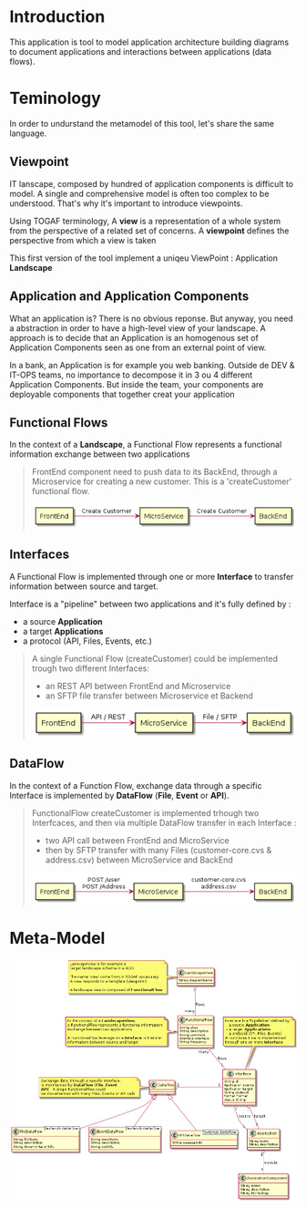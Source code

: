# Introduction
This application is tool to model application architecture building diagrams to document applications and interactions between applications (data flows).


# Teminology 
In order to undurstand the metamodel of this tool, let's share the same language.

## Viewpoint
IT lanscape, composed by hundred of application components is difficult to model. A single and comprehensive model is often too complex to be understood. That's why it's important to introduce viewpoints.

Using TOGAF terminology, A **view** is a representation of a whole system from the perspective of a related set of concerns. A **viewpoint** defines the perspective from which a view is taken

This first version of the tool implement a uniqeu ViewPoint : Application **Landscape**

## Application and Application Components
What an application is? There is no obvious reponse. But anyway, you need a abstraction in order to have a high-level view of your landscape. A approach is to decide that an Application is an homogenous set of Application Components seen as one from an external point of view. 

In a bank, an Application is for example you web banking. Outside de DEV & IT-OPS teams, no importance to decompose it in 3 ou 4 different Application Components. But inside the team, your components are deployable components that together creat your application

## Functional Flows

In the context of a **Landscape**, a Functional Flow represents a functional information exchange between two applications


> FrontEnd component need to push data to its BackEnd, 
> through a Microservice for creating a new customer. 
> This is a 'createCustomer' functional flow.
>
> ![flow view](png/plantuml-functionalflow/plantuml-functionalflow.png)


## Interfaces

A Functional Flow is implemented through one or more **Interface** to transfer information between source and target.

Interface is a "pipeline" between two applications and it's fully defined by :
- a source **Application**
- a target **Applications**
- a protocol (API, Files, Events, etc.)



> A single Functional Flow (createCustomer) could be implemented 
> trough two different Interfaces:
> - an REST API between FrontEnd and Microservice
> - an SFTP file transfer between Microservice et Backend
>
> ![interface view](png/plantuml-interface/plantuml-interface.png)


## DataFlow

In the context of a Function Flow, exchange data through a specific Interface is implemented by **DataFlow** (**File**, **Event** or **API**). 



> FunctionalFlow createCustomer is implemented trhough two 
> Interfcaces, and then via multiple DataFlow transfer in each 
> Interface :
> - two API call between FrontEnd and MicroService
> - then by SFTP transfer with many Files (customer-core.cvs &  address.csv) between MicroService and BackEnd
> 
> ![dataflow view](png/plantuml-dataflow/plantuml-dataflow.png)


# Meta-Model

![meta model](png/plantuml-eadesignit/plantuml-eadesignit.png)















